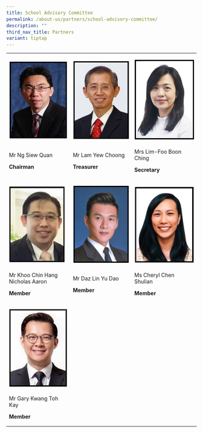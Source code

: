 ```yaml
---
title: School Advisory Committee
permalink: /about-us/partners/school-advisory-committee/
description: ""
third_nav_title: Partners
variant: tiptap
---
```

<table>
<tbody>
<tr>
<td rowspan="1" colspan="1">
<p></p>
<div class="isomer-image-wrapper">
<img style="width: 100%" height="auto" width="100%" alt="" src="/images/1.JPG">
</div>
</td>
<td rowspan="1" colspan="1">
<p></p>
<div class="isomer-image-wrapper">
<img style="width: 100%" height="auto" width="100%" alt="" src="/images/2.JPG">
</div>
</td>
<td rowspan="1" colspan="1">
<p></p>
<div class="isomer-image-wrapper">
<img style="width: 100%" height="auto" width="100%" alt="" src="/images/3.JPG">
</div>
</td>
</tr>
<tr>
<td rowspan="1" colspan="1">
<p>Mr Ng Siew Quan</p>
<p><strong>Chairman</strong>
</p>
</td>
<td rowspan="1" colspan="1">
<p>Mr Lam Yew Choong</p>
<p><strong>Treasurer</strong>
</p>
<p></p>
</td>
<td rowspan="1" colspan="1">
<p>Mrs Lim-Foo Boon Ching</p>
<p><strong>Secretary</strong>
</p>
</td>
</tr>
<tr>
<td rowspan="1" colspan="1">
<p></p>
<div class="isomer-image-wrapper">
<img style="width: 95%;" height="auto" width="100%" alt="" src="/images/4b.JPG">
</div>
</td>
<td rowspan="1" colspan="1">
<p></p>
<div class="isomer-image-wrapper">
<img style="width: 100%" height="auto" width="100%" alt="" src="/images/5.JPG">
</div>
</td>
<td rowspan="1" colspan="1">
<p></p>
<div class="isomer-image-wrapper">
<img style="width: 100%" height="auto" width="100%" alt="" src="/images/6.JPG">
</div>
</td>
</tr>
<tr>
<td rowspan="1" colspan="1">
<p>Mr Khoo Chin Hang Nicholas Aaron</p>
<p><strong>Member</strong>
</p>
</td>
<td rowspan="1" colspan="1">
<p>Mr Daz Lin Yu Dao</p>
<p><strong>Member</strong>
</p>
</td>
<td rowspan="1" colspan="1">
<p>Ms Cheryl Chen Shulian</p>
<p><strong>Member</strong>
</p>
</td>
</tr>
<tr>
<td rowspan="1" colspan="1">
<p></p>
<div class="isomer-image-wrapper">
<img style="width: 100%" height="auto" width="100%" alt="" src="/images/7.JPG">
</div>
</td>
<td rowspan="1" colspan="1">
<p></p>
</td>
<td rowspan="1" colspan="1">
<p></p>
</td>
</tr>
<tr>
<td rowspan="1" colspan="1">
<p>Mr Gary Kwang Toh Kay</p>
<p><strong>Member</strong>
</p>
</td>
<td rowspan="1" colspan="1">
<p></p>
</td>
<td rowspan="1" colspan="1">
<p></p>
</td>
</tr>
</tbody>
</table>
<p></p>
<p></p>